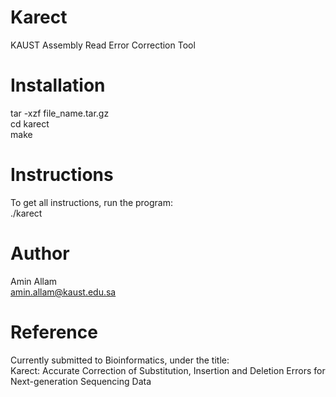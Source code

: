 Karect
======

KAUST Assembly Read Error Correction Tool  

Installation
============

tar -xzf file_name.tar.gz  
cd karect  
make  

Instructions
============

To get all instructions, run the program:  
./karect  

Author
======

Amin Allam  
amin.allam@kaust.edu.sa  

Reference
=========

Currently submitted to Bioinformatics, under the title:  
Karect: Accurate Correction of Substitution, Insertion and Deletion Errors for Next-generation Sequencing Data  
